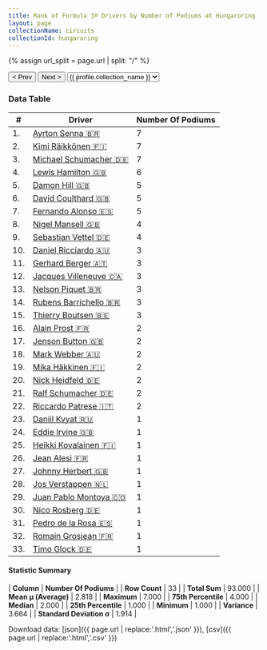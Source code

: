 ```yaml
---
title: Rank of Formula 1® Drivers by Number of Podiums at Hungaroring
layout: page
collectionName: circuits
collectionId: hungaroring
---
```


{% assign url_split = page.url | split: "/" %}
<div id="collection-navigation">
<button onclick="selector.options[selector.selectedIndex-1].value && (window.location = selector.options[selector.selectedIndex-1].value);">&lt; Prev</button>
<button onclick="selector.options[selector.selectedIndex+1].value && (window.location = selector.options[selector.selectedIndex+1].value);">Next &gt;</button>
<select id="selector" onchange="this.options[this.selectedIndex].value && (window.location = this.options[this.selectedIndex].value);">
  {% for collectionId in site.data[page.collectionName].refs %}
    {% if collectionId == page.collectionId %}
      {% assign selected = "selected" %}
    {% else %}
      {% assign selected = "" %}
    {% endif %}
    {% assign profile = site.data[page.collectionName][collectionId].profile %}
    <option value="/f1/{{ page.collectionName }}/{{ collectionId }}/{{ url_split[4] }}" {{ selected }}>{{ profile.collection_name }}</option>
  {% endfor %}
</select>
</div>

<canvas id="chart" width="400" height="180"></canvas>
<script>
var data = {
    "datasets": [
        {
            "backgroundColor": [
                "#9C8E8D",
                "#9C8E8D",
                "#9C8E8D",
                "#9C8E8D",
                "#9C8E8D",
                "#9C8E8D",
                "#9C8E8D",
                "#9C8E8D",
                "#9C8E8D",
                "#9C8E8D",
                "#9C8E8D",
                "#9C8E8D",
                "#9C8E8D",
                "#9C8E8D",
                "#9C8E8D",
                "#9C8E8D",
                "#9C8E8D",
                "#9C8E8D",
                "#9C8E8D",
                "#9C8E8D",
                "#9C8E8D",
                "#9C8E8D",
                "#9C8E8D",
                "#9C8E8D",
                "#9C8E8D",
                "#9C8E8D",
                "#9C8E8D",
                "#9C8E8D",
                "#9C8E8D",
                "#9C8E8D",
                "#9C8E8D",
                "#9C8E8D",
                "#9C8E8D"
            ],
            "borderColor": [
                "#1D181E",
                "#1D181E",
                "#1D181E",
                "#1D181E",
                "#1D181E",
                "#1D181E",
                "#1D181E",
                "#1D181E",
                "#1D181E",
                "#1D181E",
                "#1D181E",
                "#1D181E",
                "#1D181E",
                "#1D181E",
                "#1D181E",
                "#1D181E",
                "#1D181E",
                "#1D181E",
                "#1D181E",
                "#1D181E",
                "#1D181E",
                "#1D181E",
                "#1D181E",
                "#1D181E",
                "#1D181E",
                "#1D181E",
                "#1D181E",
                "#1D181E",
                "#1D181E",
                "#1D181E",
                "#1D181E",
                "#1D181E",
                "#1D181E"
            ],
            "borderWidth": 1,
            "data": [
                7.0,
                7.0,
                7.0,
                6.0,
                5.0,
                5.0,
                5.0,
                4.0,
                4.0,
                3.0,
                3.0,
                3.0,
                3.0,
                3.0,
                3.0,
                2.0,
                2.0,
                2.0,
                2.0,
                2.0,
                2.0,
                2.0,
                1.0,
                1.0,
                1.0,
                1.0,
                1.0,
                1.0,
                1.0,
                1.0,
                1.0,
                1.0,
                1.0
            ],
            "label": "Number Of Podiums"
        }
    ],
    "labels": [
        "Ayrton Senna",
        "Kimi Räikkönen",
        "Michael Schumacher",
        "Lewis Hamilton",
        "Damon Hill",
        "David Coulthard",
        "Fernando Alonso",
        "Nigel Mansell",
        "Sebastian Vettel",
        "Daniel Ricciardo",
        "Gerhard Berger",
        "Jacques Villeneuve",
        "Nelson Piquet",
        "Rubens Barrichello",
        "Thierry Boutsen",
        "Alain Prost",
        "Jenson Button",
        "Mark Webber",
        "Mika Häkkinen",
        "Nick Heidfeld",
        "Ralf Schumacher",
        "Riccardo Patrese",
        "Daniil Kvyat",
        "Eddie Irvine",
        "Heikki Kovalainen",
        "Jean Alesi",
        "Johnny Herbert",
        "Jos Verstappen",
        "Juan Pablo Montoya",
        "Nico Rosberg",
        "Pedro de la Rosa",
        "Romain Grosjean",
        "Timo Glock"
    ]
};
var options = {
  legend: {
    display: false
  },
  scales: {
    xAxes: [{
      ticks: {
        beginAtZero: true,
        maxRotation: 180,
        display: window.innerWidth > 800
      }
    }],
    yAxes: [{
      ticks: {
        beginAtZero: true
      }
    }]
  },
  onResize: function(chart, size) {
    chart.options.scales.xAxes[0].ticks.display = size.width > 800;
  }
};
var chart = new Chart("chart", {
    data: data,
    type: 'bar',
    options: options
});
</script>



### Data Table

| # | Driver | Number Of Podiums |
|--|--|--|
| 1. | [Ayrton Senna 🇧🇷](/f1/drivers/senna) | 7 |
| 2. | [Kimi Räikkönen 🇫🇮](/f1/drivers/raikkonen) | 7 |
| 3. | [Michael Schumacher 🇩🇪](/f1/drivers/michael_schumacher) | 7 |
| 4. | [Lewis Hamilton 🇬🇧](/f1/drivers/hamilton) | 6 |
| 5. | [Damon Hill 🇬🇧](/f1/drivers/damon_hill) | 5 |
| 6. | [David Coulthard 🇬🇧](/f1/drivers/coulthard) | 5 |
| 7. | [Fernando Alonso 🇪🇸](/f1/drivers/alonso) | 5 |
| 8. | [Nigel Mansell 🇬🇧](/f1/drivers/mansell) | 4 |
| 9. | [Sebastian Vettel 🇩🇪](/f1/drivers/vettel) | 4 |
| 10. | [Daniel Ricciardo 🇦🇺](/f1/drivers/ricciardo) | 3 |
| 11. | [Gerhard Berger 🇦🇹](/f1/drivers/berger) | 3 |
| 12. | [Jacques Villeneuve 🇨🇦](/f1/drivers/villeneuve) | 3 |
| 13. | [Nelson Piquet 🇧🇷](/f1/drivers/piquet) | 3 |
| 14. | [Rubens Barrichello 🇧🇷](/f1/drivers/barrichello) | 3 |
| 15. | [Thierry Boutsen 🇧🇪](/f1/drivers/boutsen) | 3 |
| 16. | [Alain Prost 🇫🇷](/f1/drivers/prost) | 2 |
| 17. | [Jenson Button 🇬🇧](/f1/drivers/button) | 2 |
| 18. | [Mark Webber 🇦🇺](/f1/drivers/webber) | 2 |
| 19. | [Mika Häkkinen 🇫🇮](/f1/drivers/hakkinen) | 2 |
| 20. | [Nick Heidfeld 🇩🇪](/f1/drivers/heidfeld) | 2 |
| 21. | [Ralf Schumacher 🇩🇪](/f1/drivers/ralf_schumacher) | 2 |
| 22. | [Riccardo Patrese 🇮🇹](/f1/drivers/patrese) | 2 |
| 23. | [Daniil Kvyat 🇷🇺](/f1/drivers/kvyat) | 1 |
| 24. | [Eddie Irvine 🇬🇧](/f1/drivers/irvine) | 1 |
| 25. | [Heikki Kovalainen 🇫🇮](/f1/drivers/kovalainen) | 1 |
| 26. | [Jean Alesi 🇫🇷](/f1/drivers/alesi) | 1 |
| 27. | [Johnny Herbert 🇬🇧](/f1/drivers/herbert) | 1 |
| 28. | [Jos Verstappen 🇳🇱](/f1/drivers/verstappen) | 1 |
| 29. | [Juan Pablo Montoya 🇨🇴](/f1/drivers/montoya) | 1 |
| 30. | [Nico Rosberg 🇩🇪](/f1/drivers/rosberg) | 1 |
| 31. | [Pedro de la Rosa 🇪🇸](/f1/drivers/rosa) | 1 |
| 32. | [Romain Grosjean 🇫🇷](/f1/drivers/grosjean) | 1 |
| 33. | [Timo Glock 🇩🇪](/f1/drivers/glock) | 1 |

#### Statistic Summary

| **Column** | **Number Of Podiums** |
| **Row Count** | 33 |
| **Total Sum** | 93.000 |
| **Mean μ (Average)** | 2.818 |
| **Maximum** | 7.000 |
| **75th Percentile** | 4.000 |
| **Median** | 2.000 |
| **25th Percentile** | 1.000 |
| **Minimum** | 1.000 |
| **Variance** | 3.664 |
| **Standard Deviation σ** | 1.914 |

Download data: [json]({{ page.url | replace:'.html','.json' }}), [csv]({{ page.url | replace:'.html','.csv' }})
